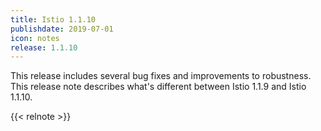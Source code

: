 ```yaml
---
title: Istio 1.1.10
publishdate: 2019-07-01
icon: notes
release: 1.1.10
---
```


This release includes several bug fixes and improvements to robustness.  This release note describes what's different between Istio 1.1.9 and Istio 1.1.10.

{{< relnote >}}
